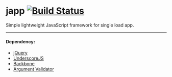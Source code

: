 japp [![Build Status](https://travis-ci.org/Deividy/japp.png?branch=master)](https://travis-ci.org/Deividy/japp)
===============

Simple lightweight JavaScript framework for single load app.

---

#### Dependency:
- [jQuery](https://github.com/jquery/jquery)
- [UnderscoreJS](https://github.com/jashkenas/underscore)
- [Backbone](https://github.com/jashkenas/backbone/)
- [Argument Validator](https://github.com/Deividy/argument-validator)


